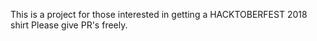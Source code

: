 This is a project for those interested in getting a HACKTOBERFEST 2018 shirt
Please give PR's freely.

